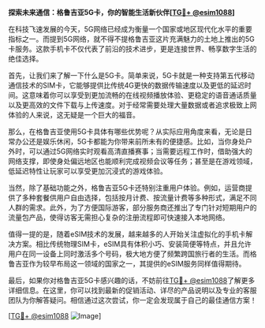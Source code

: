 **探索未来通信：格鲁吉亚5G卡，你的智能生活新伙伴[[TG💪+ @esim1088](https://t.me/s/esim1088)]**

在科技飞速发展的今天，5G网络已经成为衡量一个国家或地区现代化水平的重要指标之一。而提到5G网络，就不得不提格鲁吉亚这片充满魅力的土地上推出的5G卡服务。这款手机卡不仅代表了前沿的技术进步，更是连接世界、畅享数字生活的绝佳选择。

首先，让我们来了解一下什么是5G卡。简单来说，5G卡就是一种支持第五代移动通信技术的SIM卡，它能够提供比传统4G更快的数据传输速度以及更低的延迟时间。这意味着你可以享受到更加流畅的在线视频播放体验、更稳定的语音通话质量以及更高效的文件下载与上传速度。对于经常需要处理大量数据或者追求极致上网体验的人来说，这无疑是一个巨大的福音。

那么，在格鲁吉亚使用5G卡具体有哪些优势呢？从实际应用角度来看，无论是日常办公还是娱乐休闲，5G卡都能为你带来前所未有的便捷感。比如，当你身处户外时，可以通过5G网络实时观看高清直播赛事；当需要远程工作时，借助强大的网络支撑，即使身处偏远地区也能顺利完成视频会议等任务；甚至是在游戏领域，低延迟特性让玩家可以享受更加沉浸式的游戏体验。

当然，除了基础功能之外，格鲁吉亚5G卡还特别注重用户体验。例如，运营商提供了多种套餐供用户自由选择，包括按月计费、按流量计费等多种形式，满足不同人群的需求。此外，为了方便国际游客，部分服务商还推出了专门针对短期用户的流量包产品，使得访客无需担心复杂的注册流程即可快速接入本地网络。

值得一提的是，随着eSIM技术的发展，越来越多的人开始关注虚拟化的手机卡解决方案。相比传统物理SIM卡，eSIM具有体积小巧、安装简便等特点，并且允许用户在同一设备上同时激活多个号码，极大地方便了频繁跨国旅行者的生活。而格鲁吉亚作为较早布局这一领域的国家之一，其提供的eSIM服务同样值得期待。

最后，如果你对格鲁吉亚5G卡感兴趣的话，不妨前往[TG💪+ @esim1088](https://t.me/s/esim1088)了解更多详细信息。在这里，你可以找到最新的促销活动、详尽的产品说明以及专业的客服团队为你解答疑问。相信通过这次尝试，你一定会发现属于自己的最佳通信方案！

[[TG💪+ @esim1088](https://t.me/s/esim1088) ![Image](https://i.postimg.cc/4NQfJmqS/Snipaste-2025-05-13-00-14-12.png)]